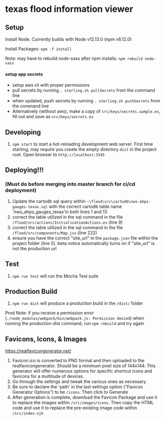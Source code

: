 # texas flood information viewer

## Setup

Install Node.
Currently builds with Node v12.13.0 (npm v6.12.0)

Install Packages: `npm -f install` 

Note: may have to rebuild node-sass after npm installs: `npm rebuild node-sass`

#### setup app secrets
* setup aws cli with proper permissions
* pull secrets by running `. sterling.sh pullSecrets` from the command line
* when updated, push secrets by running `. sterling.sh pushSecrets` from the command line
* Alternatively (without aws), make a copy of `src/keys/secrets.sample.es`, fill out and save as `src/keys/secrets.es`

## Developing

1. `npm start` to start a hot-reloading development web server. First time starting, may require you create the empty directory `dist` in the project root. Open browser to `http://localhost:3545`

## Deploying!!!
### (Must do before merging into master branch for ci/cd deployment)

1. Update the cartodb sql query within `~\flood\src\cartodb\nws-ahps-gauges-texas.sql` with the correct cartodb table name 'nws_ahps_gauges_texas'in both lines 1 and 13
2. correct the table utilized in the sql command in the file `/flood/src/actions/InitializationActions.es` (line 9)
3. correct the table utilized in the sql command in the file `/flood/src/components/Map.jsx` (line 222)
4. ensure you have the correct "site_url" in the `package.json` file within the project folder (line 5). beta notice automatically turns on if "site_url" is not the production url

## Test

1. `npm run test` will run the Mocha Test suite

## Production Build

1. `npm run dist` will produce a production build in the `/dist/` folder

Prod Note: if you receive a permission error (`./node_modules/webpack/bin/webpack.js: Permission denied`) when running the production dist command, run `npm rebuild` and try again

## Favicons, Icons, & Images

https://realfavicongenerator.net/
1. Favicon.ico is converted to PNG format and then uploaded to the realfavicongenerator. Should be a minimum pixel size of 144x144. This generator will offer numerous options for specific shortcut icons and favicons for a multitude of devices.
2. Go through the settings and tweak the various ones as necessary.
3. Be sure to declare the 'path' in the last settings option ("Favicon Generator Options") to be `/icons`. Then click to Generate
4. After generation is complete, download the Favicon Package and use it to replace the images within `/src/images/icons`. Then copy the HTML code and use it to replace the pre-existing image code within `/src/index.njk`
